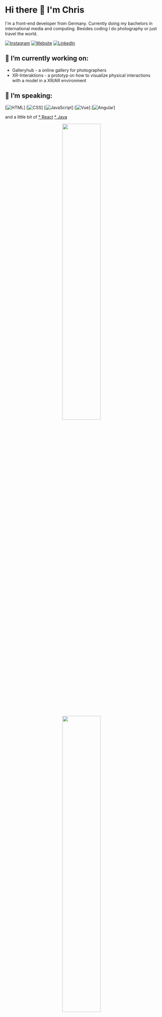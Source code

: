 # Hi there 👋 I'm Chris
I'm a front-end developer from Germany. Currently doing my bachelors in international media and computing. Besides coding I do photography or just travel the world.

[![Instagram](https://img.shields.io/badge/Instagram-E4405F?style=for-the-badge&logo=instagram&logoColor=white)](https://www.instagram.com/_chriswolter/)
[![Website](https://img.shields.io/badge/my_website-orange)](https://chris-wolter.de)
[![LinkedIn](https://img.shields.io/badge/LinkedIn-0077B5?style=for-the-badge&logo=linkedin&logoColor=white)](https://www.linkedin.com/in/wolter-christian/)

## 🔭 I’m currently working on:
* Galleryhub - a online gallery for photographers
* XR-Interaktions - a prototyp on how to visualize physical interactions with a model in a XR/AR environment

## 💬 I’m speaking:
[![HTML](https://img.shields.io/badge/HTML5-E34F26?style=for-the-badge&logo=html5&logoColor=white)]
[![CSS](https://img.shields.io/badge/CSS3-1572B6?style=for-the-badge&logo=css3&logoColor=white)]
[![JavaScript](https://img.shields.io/badge/JavaScript-F7DF1E?style=for-the-badge&logo=javascript&logoColor=black)]
[![Vue](https://img.shields.io/badge/Vue.js-35495E?style=for-the-badge&logo=vuedotjs&logoColor=4FC08D)]
[![Angular](https://img.shields.io/badge/Angular-DD0031?style=for-the-badge&logo=angular&logoColor=white)]

and a little bit of
[* React](https://img.shields.io/badge/React-20232A?style=for-the-badge&logo=react&logoColor=61DAFB)
[* Java](https://img.shields.io/badge/Java-ED8B00?style=for-the-badge&logo=openjdk&logoColor=white)

<p align="center">
  <img height="50%" width="auto" src ="https://github-readme-stats.vercel.app/api?username=chrisWolter&show_icons=true&count_private=true&theme=darcula&hide_border=true&hide=issues,contribs&bg_color=00000000">
  <img height="50%" width="auto" src ="https://github-readme-stats.vercel.app/api/top-langs/?username=chrisWolter&layout=compact&hide_border=true&theme=darcula&bg_color=00000000&langs_count=6&hide=jupyter%20notebook,tex,css,php&exclude_repo=Pacman-AI">
</p>
<!--
**chrisWolter/chrisWolter** is a ✨ _special_ ✨ repository because its `README.md` (this file) appears on your GitHub profile.

Here are some ideas to get you started:

- 🔭 I’m currently working on ...
- 🌱 I’m currently learning ...
- 👯 I’m looking to collaborate on ...
- 🤔 I’m looking for help with ...
- 💬 Ask me about ...
- 📫 How to reach me: ...
- 😄 Pronouns: ...
- ⚡ Fun fact: ...
-->
